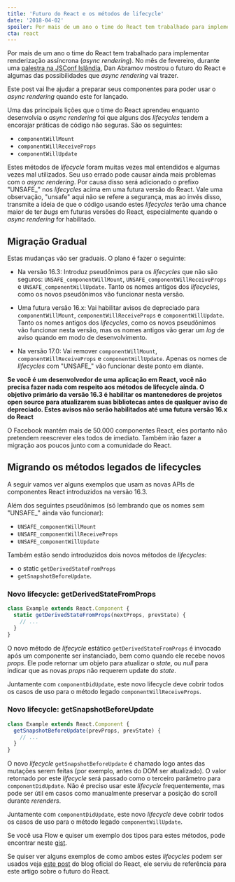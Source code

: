 ```yaml
---
title: 'Futuro do React e os métodos de lifecycle'
date: '2018-04-02'
spoiler: Por mais de um ano o time do React tem trabalhado para implementar renderização assíncrona (async rendering). No mês de fevereiro, durante uma palestra na JSConf Islândia, Dan Abramov mostrou o futuro do React e algumas das possibilidades que async rendering vai trazer.
cta: react
---
```


Por mais de um ano o time do React tem trabalhado para implementar renderização assíncrona (*async rendering*). No mês de fevereiro, durante uma [palestra na JSConf Islândia](https://reactjs.org/blog/2018/03/01/sneak-peek-beyond-react-16.html), Dan Abramov mostrou o futuro do React e algumas das possibilidades que *async rendering* vai trazer.

Este post vai lhe ajudar a preparar seus componentes para poder usar o *async rendering* quando este for lançado.

Uma das principais lições que o time do React aprendeu enquanto desenvolvia o *async rendering* foi que alguns dos *lifecycles* tendem a encorajar práticas de código não seguras. São os seguintes:

* `componentWillMount`
* `componentWillReceiveProps`
* `componentWillUpdate`

Estes métodos de *lifecycle* foram muitas vezes mal entendidos e algumas vezes mal utilizados. Seu uso errado pode causar ainda mais problemas com o *async rendering*. Por causa disso será adicionado o prefixo "UNSAFE_" nos *lifecycles* acima em uma futura versão do React. Vale uma observação, "unsafe" aqui não se refere a segurança, mas ao invés disso, transmite a ideia de que o código usando estes *lifecycles* terão uma chance maior de ter *bugs* em futuras versões do React, especialmente quando o *async rendering* for habilitado.

## Migração Gradual

Estas mudanças vão ser graduais. O plano é fazer o seguinte:

* Na versão 16.3: Introduz pseudônimos para os *lifecycles* que não são seguros: `UNSAFE_componentWillMount`, `UNSAFE_componentWillReceiveProps` e `UNSAFE_componentWillUpdate`. Tanto os nomes antigos dos *lifecycles*, como os novos pseudônimos vão funcionar nesta versão.

* Uma futura versão 16.x: Vai habilitar avisos de depreciado para `componentWillMount`, `componentWillReceiveProps` e `componentWillUpdate`. Tanto os nomes antigos dos *lifecycles*, como os novos pseudônimos vão funcionar nesta versão, mas os nomes antigos vão gerar um *log* de aviso quando em modo de desenvolvimento.

* Na versão 17.0: Vai remover `componentWillMount`, `componentWillReceiveProps` e `componentWillUpdate`. Apenas os nomes de *lifecycles* com "UNSAFE_" vão funcionar deste ponto em diante.

**Se você é um desenvolvedor de uma aplicação em React, você não precisa fazer nada com respeito aos métodos de lifecycle ainda. O objetivo primário da versão 16.3 é habilitar os mantenedores de projetos open source para atualizarem suas bibliotecas antes de qualquer aviso de depreciado. Estes avisos não serão habilitados até uma futura versão 16.x do React**

O Facebook mantém mais de 50.000 componentes React, eles portanto não pretendem reescrever eles todos de imediato. Também irão fazer a migração aos poucos junto com a comunidade do React.

## Migrando os métodos legados de lifecycles

A seguir vamos ver alguns exemplos que usam as novas APIs de componentes React introduzidos na versão 16.3.

Além dos seguintes pseudônimos (só lembrando que os nomes sem "UNSAFE_" ainda vão funcionar):

* `UNSAFE_componentWillMount`
* `UNSAFE_componentWillReceiveProps`
* `UNSAFE_componentWillUpdate`

Também estão sendo introduzidos dois novos métodos de *lifecycles*:

* o static `getDerivedStateFromProps`
* `getSnapshotBeforeUpdate`.

### Novo lifecycle: getDerivedStateFromProps

```jsx
class Example extends React.Component {
  static getDerivedStateFromProps(nextProps, prevState) {
    // ...
  }
}
```

O novo método de *lifecycle* estático `getDerivedStateFromProps` é invocado após um componente ser instanciado, bem como quando ele recebe novos *props*. Ele pode retornar um objeto para atualizar o *state*, ou *null* para indicar que as novas *props* não requerem update do *state*.

Juntamente com `componentDidUpdate`, este novo lifecycle deve cobrir todos os casos de uso para o método legado `componentWillReceiveProps`.

### Novo lifecycle: getSnapshotBeforeUpdate

```jsx
class Example extends React.Component {
  getSnapshotBeforeUpdate(prevProps, prevState) {
    // ...
  }
}
```

O novo *lifecycle* `getSnapshotBeforeUpdate` é chamado logo antes das mutações serem feitas (por exemplo, antes do DOM ser atualizado). O valor retornado por este *lifecycle* será passado como o terceiro parâmetro para `componentDidUpdate`. Não é preciso usar este *lifecycle* frequentemente, mas pode ser útil em casos como manualmente preservar a posição do scroll durante *rerenders*.

Juntamente com `componentDidUpdate`, este novo *lifecycle* deve cobrir todos os casos de uso para o método legado `componentWillUpdate`.

Se você usa Flow e quiser um exemplo dos tipos para estes métodos, pode encontrar neste [gist](https://gist.github.com/gaearon/88634d27abbc4feeb40a698f760f3264).

Se quiser ver alguns exemplos de como ambos estes *lifecycles* podem ser usados veja [este post](https://reactjs.org/blog/2018/03/27/update-on-async-rendering.html#examples) do blog oficial do React, ele serviu de referência para este artigo sobre o futuro do React.
